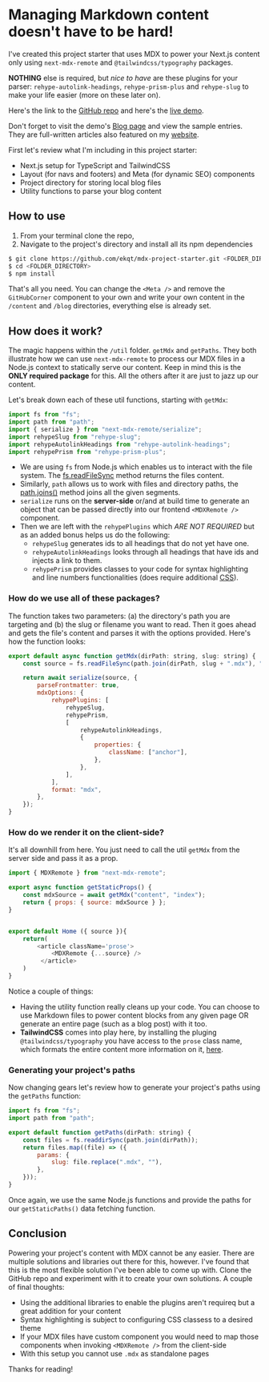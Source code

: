 # Managing Markdown content doesn't have to be hard!

I've created this project starter that uses MDX to power your Next.js content only using `next-mdx-remote` and `@tailwindcss/typography` packages.

**NOTHING** else is required, but _nice to have_ are these plugins for your parser: `rehype-autolink-headings`, `rehype-prism-plus` and `rehype-slug` to make your life easier (more on these later on).

Here's the link to the [GitHub repo](https://github.com/ekqt/mdx-project-starter) and here's the [live demo](https://mdx-project-starter.vercel.app/).

Don't forget to visit the demo's [Blog page](https://mdx-project-starter.vercel.app/blog) and view the sample entries. They are full-written articles also featured on my [website](https://hectorsosa.me).

First let's review what I'm including in this project starter:

-   Next.js setup for TypeScript and TailwindCSS
-   Layout (for navs and footers) and Meta (for dynamic SEO) components
-   Project directory for storing local blog files
-   Utility functions to parse your blog content

## How to use

1. From your terminal clone the repo,
2. Navigate to the project's directory and install all its npm dependencies

```bash showLineNumbers
$ git clone https://github.com/ekqt/mdx-project-starter.git <FOLDER_DIRECTORY>
$ cd <FOLDER_DIRECTORY>
$ npm install
```

That's all you need. You can change the `<Meta />` and remove the `GitHubCorner` component to your own and write your own content in the `/content` and `/blog` directories, everything else is already set.

## How does it work?

The magic happens within the `/util` folder. `getMdx` and `getPaths`. They both illustrate how we can use `next-mdx-remote` to process our MDX files in a Node.js context to statically serve our content. Keep in mind this is the **ONLY required package** for this. All the others after it are just to jazz up our content.

Let's break down each of these util functions, starting with `getMdx`:

```javascript showLineNumbers
import fs from "fs";
import path from "path";
import { serialize } from "next-mdx-remote/serialize";
import rehypeSlug from "rehype-slug";
import rehypeAutolinkHeadings from "rehype-autolink-headings";
import rehypePrism from "rehype-prism-plus";
```

-   We are using `fs` from Node.js which enables us to interact with the file system. The [fs.readFileSync](https://nodejs.org/api/fs.html#fsreadfilesyncpath-options) method returns the files content.
-   Similarly, `path` allows us to work with files and directory paths, the [path.joins()](https://nodejs.org/api/path.html#pathjoinpaths) method joins all the given segments.
-   `serialize` runs on the **server-side** or/and at build time to generate an object that can be passed directly into our frontend `<MDXRemote />` component.
-   Then we are left with the `rehypePlugins` which _ARE NOT REQUIRED_ but as an added bonus helps us do the following:
    -   `rehypeSlug` generates ids to all headings that do not yet have one.
    -   `rehypeAutolinkHeadings` looks through all headings that have ids and injects a link to them.
    -   `rehypePrism` provides classes to your code for syntax highlighting and line numbers functionalities (does require additional [CSS](https://github.com/timlrx/rehype-prism-plus#styling)).

### How do we use all of these packages?

The function takes two parameters: (a) the directory's path you are targeting and (b) the slug or filename you want to read. Then it goes ahead and gets the file's content and parses it with the options provided. Here's how the function looks:

```javascript showLineNumbers
export default async function getMdx(dirPath: string, slug: string) {
    const source = fs.readFileSync(path.join(dirPath, slug + ".mdx"), "utf8");

    return await serialize(source, {
        parseFrontmatter: true,
        mdxOptions: {
            rehypePlugins: [
                rehypeSlug,
                rehypePrism,
                [
                    rehypeAutolinkHeadings,
                    {
                        properties: {
                            className: ["anchor"],
                        },
                    },
                ],
            ],
            format: "mdx",
        },
    });
}
```

### How do we render it on the client-side?

It's all downhill from here. You just need to call the util `getMdx` from the server side and pass it as a prop.

```javascript showLineNumbers
import { MDXRemote } from "next-mdx-remote";

export async function getStaticProps() {
    const mdxSource = await getMdx("content", "index");
    return { props: { source: mdxSource } };
}


export default Home ({ source }){
    return(
        <article className='prose'>
            <MDXRemote {...source} />
         </article>
    )
}
```

Notice a couple of things:

-   Having the utility function really cleans up your code. You can choose to use Markdown files to power content blocks from any given page OR generate an entire page (such as a blog post) with it too.
-   **TailwindCSS** comes into play here, by installing the pluging `@tailwindcss/typography` you have access to the `prose` class name, which formats the entire content more information on it, [here](https://tailwindcss.com/docs/typography-plugin).

### Generating your project's paths

Now changing gears let's review how to generate your project's paths using the `getPaths` function:

```javascript showLineNumbers
import fs from "fs";
import path from "path";

export default function getPaths(dirPath: string) {
    const files = fs.readdirSync(path.join(dirPath));
    return files.map((file) => ({
        params: {
            slug: file.replace(".mdx", ""),
        },
    }));
}
```

Once again, we use the same Node.js functions and provide the paths for our `getStaticPaths()` data fetching function.

## Conclusion

Powering your project's content with MDX cannot be any easier. There are multiple solutions and libraries out there for this, however. I've found that this is the most flexible solution I've been able to come up with. Clone the GitHub repo and experiment with it to create your own solutions. A couple of final thoughts:

-   Using the additional libraries to enable the plugins aren't requireq but a great addition for your content
-   Syntax highlighting is subject to configuring CSS classess to a desired theme
-   If your MDX files have custom component you would need to map those components when invoking `<MDXRemote />` from the client-side
-   With this setup you cannot use `.mdx` as standalone pages

Thanks for reading!
